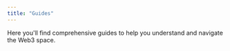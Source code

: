 ```yaml
---
title: "Guides"
---
```



Here you'll find comprehensive guides to help you understand and navigate the Web3 space.
